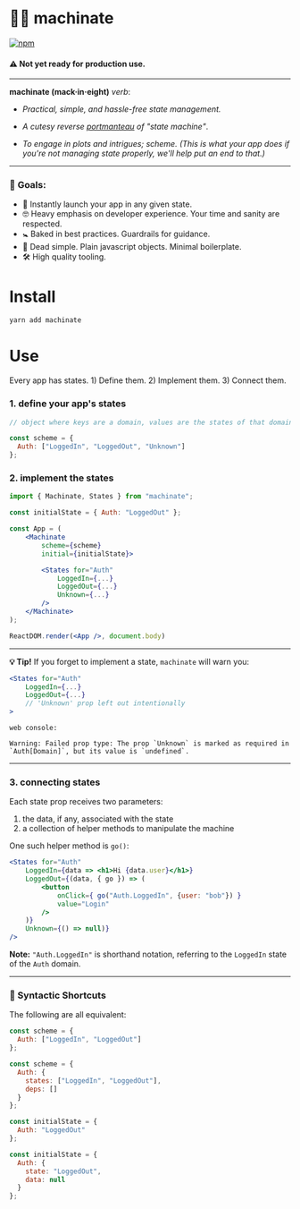 # 🕵️‍♂️ machinate

[![npm](https://img.shields.io/npm/v/machinate.svg)]()

#### **⚠️ Not yet ready for production use.**

---

**machinate (mack·in·eight)** _verb_:

* _Practical, simple, and hassle-free state management._

* _A cutesy reverse [portmanteau](https://en.wikipedia.org/wiki/Portmanteau) of "state machine"_.

* _To engage in plots and intrigues; scheme. (This is what your app does if you're not managing state properly, we'll help put an end to that.)_

---

### 🏁 **Goals**:

* 🚀 Instantly launch your app in any given state.
* 🤓 Heavy emphasis on developer experience. Your time and sanity are respected.
* 🚼 Baked in best practices. Guardrails for guidance.
* 🍞 Dead simple. Plain javascript objects. Minimal boilerplate.
* 🛠 High quality tooling.

# Install

`yarn add machinate`

# Use

Every app has states. 1) Define them. 2) Implement them. 3) Connect them.

### **1. define your app's states**

```jsx
// object where keys are a domain, values are the states of that domain.

const scheme = {
  Auth: ["LoggedIn", "LoggedOut", "Unknown"]
};
```

### **2. implement the states**

```jsx
import { Machinate, States } from "machinate";

const initialState = { Auth: "LoggedOut" };

const App = (
    <Machinate
        scheme={scheme}
        initial={initialState}>

        <States for="Auth"
            LoggedIn={...}
            LoggedOut={...}
            Unknown={...}
        />
    </Machinate>
);

ReactDOM.render(<App />, document.body)
```

---

**💡 Tip!**
If you forget to implement a state, `machinate` will warn you:

```jsx
<States for="Auth"
    LoggedIn={...}
    LoggedOut={...}
    // 'Unknown' prop left out intentionally
>
```

`web console:`

```
Warning: Failed prop type: The prop `Unknown` is marked as required in `Auth[Domain]`, but its value is `undefined`.
```

---

### **3. connecting states**

Each state prop receives two parameters:

1. the data, if any, associated with the state
2. a collection of helper methods to manipulate the machine

One such helper method is `go()`:

```jsx
<States for="Auth"
    LoggedIn={data => <h1>Hi {data.user}</h1>}
    LoggedOut={(data, { go }) => (
        <button
            onClick={ go("Auth.LoggedIn", {user: "bob"}) }
            value="Login"
        />
    )}
    Unknown={() => null)}
/>
```

**Note:** `"Auth.LoggedIn"` is shorthand notation, referring to the `LoggedIn` state of the `Auth` domain.

---

### 🔀 Syntactic Shortcuts

The following are all equivalent:

```jsx
const scheme = {
  Auth: ["LoggedIn", "LoggedOut"]
};

const scheme = {
  Auth: {
    states: ["LoggedIn", "LoggedOut"],
    deps: []
  }
};
```

```jsx
const initialState = {
  Auth: "LoggedOut"
};

const initialState = {
  Auth: {
    state: "LoggedOut",
    data: null
  }
};
```
